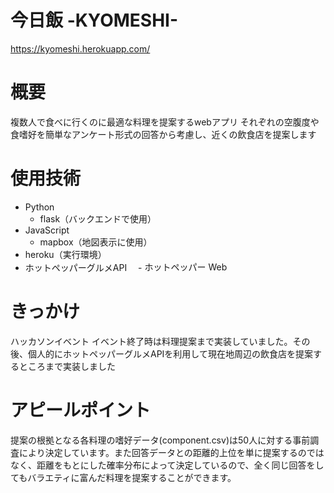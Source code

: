 # 今日飯 -KYOMESHI-
https://kyomeshi.herokuapp.com/

# 概要
複数人で食べに行くのに最適な料理を提案するwebアプリ
それぞれの空腹度や食嗜好を簡単なアンケート形式の回答から考慮し、近くの飲食店を提案します

# 使用技術
- Python
  - flask（バックエンドで使用）
- JavaScript
  - mapbox（地図表示に使用）
- heroku（実行環境）
- ホットペッパーグルメAPI
　- <a href="http://webservice.recruit.co.jp/"><img src="http://webservice.recruit.co.jp/banner/hotpepper-s.gif" alt="ホットペッパー Webサービス" width="135" height="17" border="0" title="ホットペッパー Webサービス"></a>

# きっかけ
ハッカソンイベント
イベント終了時は料理提案まで実装していました。その後、個人的にホットペッパーグルメAPIを利用して現在地周辺の飲食店を提案するところまで実装しました

# アピールポイント
提案の根拠となる各料理の嗜好データ(component.csv)は50人に対する事前調査により決定しています。また回答データとの距離的上位を単に提案するのではなく、距離をもとにした確率分布によって決定しているので、全く同じ回答をしてもバラエティに富んだ料理を提案することができます。
